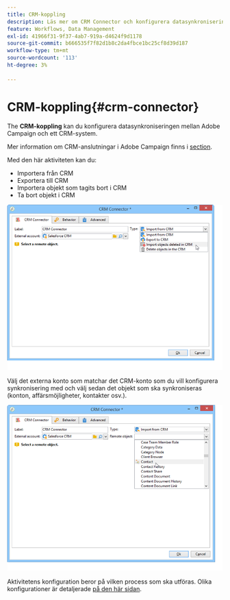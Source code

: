 ```yaml
---
title: CRM-koppling
description: Läs mer om CRM Connector och konfigurera datasynkronisering
feature: Workflows, Data Management
exl-id: 41966f31-9f37-4ab7-919a-d4624f9d1178
source-git-commit: b666535f7f82d1b8c2da4fbce1bc25cf8d39d187
workflow-type: tm+mt
source-wordcount: '113'
ht-degree: 3%

---
```


# CRM-koppling{#crm-connector}



The **CRM-koppling** kan du konfigurera datasynkroniseringen mellan Adobe Campaign och ett CRM-system.

Mer information om CRM-anslutningar i Adobe Campaign finns i [section](../../platform/using/crm-connectors.md).

Med den här aktiviteten kan du:

* Importera från CRM
* Exportera till CRM
* Importera objekt som tagits bort i CRM
* Ta bort objekt i CRM

![](assets/crm_task_select_op.png)

Välj det externa konto som matchar det CRM-konto som du vill konfigurera synkronisering med och välj sedan det objekt som ska synkroniseras (konton, affärsmöjligheter, kontakter osv.).

![](assets/crm_task_select_obj.png)

Aktivitetens konfiguration beror på vilken process som ska utföras. Olika konfigurationer är detaljerade [på den här sidan](../../platform/using/crm-data-sync.md).
